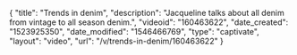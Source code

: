 {
    "title": "Trends in denim",
    "description": "Jacqueline talks about all denim from vintage to all season denim.",
    "videoid": "160463622",
    "date_created": "1523925350",
    "date_modified": "1546466769",
    "type": "captivate",
    "layout": "video",
    "url": "\/v\/trends-in-denim\/160463622"
}